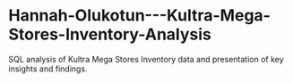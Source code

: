 # Hannah-Olukotun---Kultra-Mega-Stores-Inventory-Analysis
SQL analysis of  Kultra Mega Stores Inventory data and presentation of key insights and  findings.  
